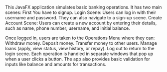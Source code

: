 This JavaFX application simulates basic banking operations. 
It has two main scenes:
First You have to signup.
Login Scene: Users can log in with their username and password. They can also navigate to a sign-up scene.
Create Account Scene: Users can create a new account by entering their details, such as name, phone number, username, and initial balance.

Once logged in, users are taken to the Operations Menu where they can:
Withdraw money.
Deposit money.
Transfer money to other users.
Manage loans (apply, view status, view history, or repay).
Log out to return to the login scene.
Each operation is handled in separate windows that pop up when a user clicks a button. The app also provides basic validation for inputs like balance and amounts for transactions.
